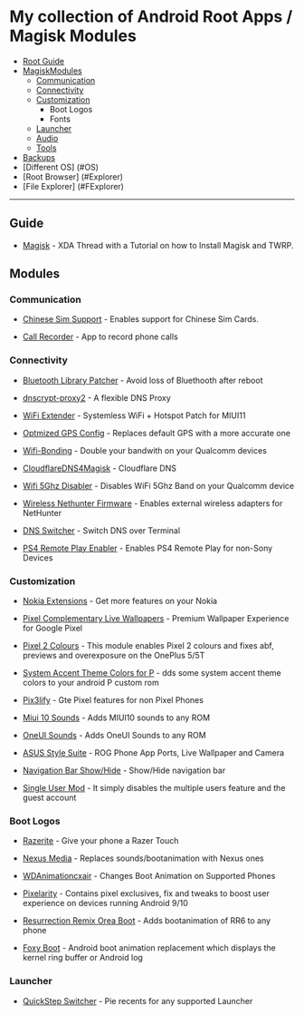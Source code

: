 # My collection of Android Root Apps / Magisk Modules

  - [Root Guide](#Guide)
  - [MagiskModules](#Modules)
	- [Communication](#Communication)
	- [Connectivity](#Connectivity)
	- [Customization](#customizationM)
		- Boot Logos
		- Fonts
	- [Launcher](#Launcher)
	- [Audio](#Audio)
	- [Tools](#Tools)
  - [Backups](#backups)
  - [Different OS] (#OS)
  - [Root Browser] (#Explorer)
  - [File Explorer] (#FExplorer)
  ---
  
  ## Guide
  
  * [Magisk](https://www.xda-developers.com/how-to-install-magisk/) - XDA Thread with a Tutorial on how to Install Magisk and TWRP.
  
  ## Modules
  

  
  ### Communication
 
  * [Chinese Sim Support](https://github.com/Magisk-Modules-Repo/chinese_sim_supporter) - Enables support for Chinese Sim Cards. 
  
  * [Call Recorder](https://github.com/Magisk-Modules-Repo/callrecorder-skvalex) - App to record phone calls
  
  
  ### Connectivity
  
  * [Bluetooth Library Patcher](https://github.com/Magisk-Modules-Repo/BluetoothLibraryPatcher) - Avoid loss of Bluethooth after reboot
  
  * [dnscrypt-proxy2](https://github.com/Magisk-Modules-Repo/dnscrypt-proxy2) - A flexible DNS Proxy
  
  * [WiFi Extender](https://github.com/Magisk-Modules-Repo/WiFi_Extender) - Systemless WiFi + Hotspot Patch for MIUI11
  
  * [Optmized GPS Config](https://github.com/Magisk-Modules-Repo/optmizedgpsconf) - Replaces default GPS with a more accurate one
  
  * [Wifi-Bonding](https://github.com/Magisk-Modules-Repo/wifi-bonding) - Double your bandwith on your Qualcomm devices
  
  * [CloudflareDNS4Magisk](https://github.com/Magisk-Modules-Repo/CloudflareDNS4Magisk) - Cloudflare DNS
  
  * [Wifi 5Ghz Disabler](https://github.com/Magisk-Modules-Repo/wifi5ghzdisabler) - Disables WiFi 5Ghz Band on your Qualcomm device
  
  * [Wireless Nethunter Firmware](https://github.com/Magisk-Modules-Repo/wirelessFirmware) - Enables external wireless adapters for NetHunter
  
  * [DNS Switcher](https://github.com/Magisk-Modules-Repo/dns_switch) - Switch DNS over Terminal
  
  * [PS4 Remote Play Enabler](https://github.com/Magisk-Modules-Repo/PS4RE) - Enables PS4 Remote Play for non-Sony Devices
  
  ### Customization
  
   * [Nokia Extensions](https://github.com/Magisk-Modules-Repo/nokia-extensions) - Get more features on your Nokia
  
  * [Pixel Complementary Live Wallpapers](https://github.com/Magisk-Modules-Repo/pixel-complementary-live-wallpapers) - Premium Wallpaper Experience for Google Pixel
  
  * [Pixel 2 Colours](https://github.com/Magisk-Modules-Repo/pixel2colours) - This module enables Pixel 2 colours and fixes abf, previews and overexposure on the OnePlus 5/5T
  
 * [System Accent Theme Colors for P](https://github.com/Magisk-Modules-Repo/sap#system-accent-theme-colors-for-p) - dds some system accent theme colors to your android P custom rom
 
 * [Pix3lify](https://github.com/Magisk-Modules-Repo/Pix3lify) - Gte Pixel features for non Pixel Phones
 
 * [Miui 10 Sounds](https://github.com/Magisk-Modules-Repo/miui-10-sounds) - Adds MIUI10 sounds to any ROM
 
 * [OneUI Sounds](https://github.com/Magisk-Modules-Repo/OneUISounds) - Adds OneUI Sounds to any ROM
 
 * [ASUS Style Suite](https://github.com/Magisk-Modules-Repo/ASUS-Style-Suite) - ROG Phone App Ports, Live Wallpaper and Camera
 
 * [Navigation Bar Show/Hide](https://github.com/Magisk-Modules-Repo/navbar-overlay) - Show/Hide navigation bar
 
 * [Single User Mod](https://github.com/Magisk-Modules-Repo/single-user) - It simply disables the multiple users feature and the guest account
  
  ### Boot Logos
  
  * [Razerite](https://github.com/Magisk-Modules-Repo/Razerite) - Give your phone a Razer Touch
  
  * [Nexus Media](https://github.com/Magisk-Modules-Repo/nexusmedia) - Replaces sounds/bootanimation with Nexus ones
  
  * [WDAnimationcxair](https://github.com/Magisk-Modules-Repo/WDAnimationcxair) - Changes Boot Animation on Supported Phones
  
  * [Pixelarity](https://github.com/Magisk-Modules-Repo/PIXELARITY) - Contains pixel exclusives, fix and tweaks to boost user experience on devices running Android 9/10

* [Resurrection Remix Orea Boot](https://github.com/Magisk-Modules-Repo/RR-O-boot) - Adds bootanimation of RR6 to any phone

* [Foxy Boot](https://github.com/Magisk-Modules-Repo/foxy-boot) - Android boot animation replacement which displays the kernel ring buffer or Android log

 ### Launcher
 
 * [QuickStep Switcher](https://github.com/Magisk-Modules-Repo/quickstepswitcher) - Pie recents for any supported Launcher
